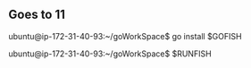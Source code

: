 ## Goes to 11
ubuntu@ip-172-31-40-93:~/goWorkSpace$ go install $GOFISH

ubuntu@ip-172-31-40-93:~/goWorkSpace$ $RUNFISH
